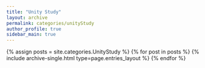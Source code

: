 ```yaml
---
title: "Unity Study"
layout: archive
permalink: categories/unityStudy
author_profile: true
sidebar_main: true
---
```



{% assign posts = site.categories.UnityStudy %}
{% for post in posts %} {% include archive-single.html type=page.entries_layout %} {% endfor %}
